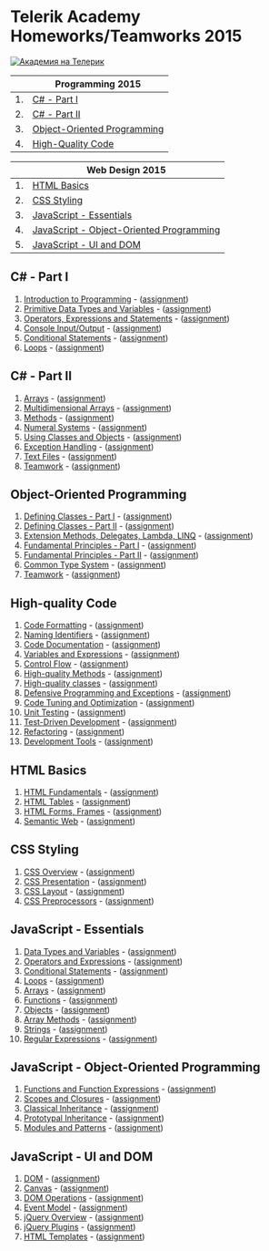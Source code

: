 # Telerik Academy Homeworks/Teamworks 2015

<a href="http://academy.telerik.com/?utm_source=site&amp;utm_medium=banner&amp;utm_content=468x60&amp;utm_campaign=community" title="Уроци по програмиране">
    <img src="http://academy.telerik.com/images/default-album/telerik-academy-banner.jpg?sfvrsn=2" alt="Академия на Телерик" />
</a>

| | Programming 2015 |
| --- | --- |
| 1. | [C# - Part I](#c---part-i) |
| 2. | [C# - Part II](#c---part-ii) |
| 3. | [Object-Oriented Programming](#object-oriented-programming) |
| 4. | [High-Quality Code](#high-quality-code) |

| | Web Design 2015 |
| --- | --- |
| 1. | [HTML Basics](#html-basics) |
| 2. | [CSS Styling](#css-styling) |
| 3. | [JavaScript - Essentials](#javascript---essentials) |
| 4. | [JavaScript - Object-Oriented Programming](#javascript---object-oriented-programming) |
| 5. | [JavaScript - UI and DOM](#javascript---ui-and-dom) |

## C# - Part I

1. [Introduction to Programming](https://github.com/todorm85/TelerikAcademy-Homeworks/tree/master/Programming/01.%20C%23%20Part%201/01%20Intro%20to%20Programming) - ([assignment](https://github.com/todorm85/TelerikAcademy-Homeworks/blob/master/Programming/01.%20C%23%20Part%201/01%20Intro%20to%20Programming/README.md))
2. [Primitive Data Types and Variables](https://github.com/todorm85/TelerikAcademy-Homeworks/tree/master/Programming/01.%20C%23%20Part%201/02%20Data%20Types%20and%20Variables) - ([assignment](https://github.com/todorm85/TelerikAcademy-Homeworks/blob/master/Programming/01.%20C%23%20Part%201/02%20Data%20Types%20and%20Variables/README.md))
3. [Operators, Expressions and Statements](https://github.com/todorm85/TelerikAcademy-Homeworks/tree/master/Programming/01.%20C%23%20Part%201/03%20Operators%20and%20Expressions) - ([assignment](https://github.com/todorm85/TelerikAcademy-Homeworks/blob/master/Programming/01.%20C%23%20Part%201/03%20Operators%20and%20Expressions/README.md))
4. [Console Input/Output](https://github.com/todorm85/TelerikAcademy-Homeworks/tree/master/Programming/01.%20C%23%20Part%201/04%20Console%20Input%20Output) - ([assignment](https://github.com/todorm85/TelerikAcademy-Homeworks/blob/master/Programming/01.%20C%23%20Part%201/04%20Console%20Input%20Output/README.md))
5. [Conditional Statements](https://github.com/todorm85/TelerikAcademy-Homeworks/tree/master/Programming/01.%20C%23%20Part%201/05%20Conditional%20Statements) - ([assignment](https://github.com/todorm85/TelerikAcademy-Homeworks/blob/master/Programming/01.%20C%23%20Part%201/05%20Conditional%20Statements/README.md))
6. [Loops](https://github.com/todorm85/TelerikAcademy-Homeworks/tree/master/Programming/01.%20C%23%20Part%201/06%20Loops) - ([assignment](https://github.com/todorm85/TelerikAcademy-Homeworks/blob/master/Programming/01.%20C%23%20Part%201/06%20Loops/README.md))

## C# - Part II

1. [Arrays](https://github.com/todorm85/TelerikAcademy-Homeworks/tree/master/Programming/02.%20C%23%20Part%202/01.%20Arrays) - ([assignment](https://github.com/todorm85/TelerikAcademy-Homeworks/tree/master/Programming/02.%20C%23%20Part%202/01.%20Arrays/README.md))
2. [Multidimensional Arrays](https://github.com/todorm85/TelerikAcademy-Homeworks/tree/master/Programming/02.%20C%23%20Part%202/02.%20Multidimensional%20Arrays) - ([assignment](https://github.com/todorm85/TelerikAcademy-Homeworks/tree/master/Programming/02.%20C%23%20Part%202/02.%20Multidimensional%20Arrays/README.md))
3. [Methods](https://github.com/todorm85/TelerikAcademy-Homeworks/tree/master/Programming/02.%20C%23%20Part%202/03.%20Methods) - ([assignment](https://github.com/todorm85/TelerikAcademy-Homeworks/tree/master/Programming/02.%20C%23%20Part%202/03.%20Methods/README.md))
4. [Numeral Systems](https://github.com/todorm85/TelerikAcademy-Homeworks/tree/master/Programming/02.%20C%23%20Part%202/04.%20Numeral%20Systems) - ([assignment](https://github.com/todorm85/TelerikAcademy-Homeworks/tree/master/Programming/02.%20C%23%20Part%202/04.%20Numeral%20Systems/README.md))
5. [Using Classes and Objects](https://github.com/todorm85/TelerikAcademy-Homeworks/tree/master/Programming/02.%20C%23%20Part%202/05.%20Using%20Classes%20and%20Objects) - ([assignment](https://github.com/todorm85/TelerikAcademy-Homeworks/tree/master/Programming/02.%20C%23%20Part%202/05.%20Using%20Classes%20and%20Objects/README.md))
6. [Exception Handling](https://github.com/todorm85/TelerikAcademy-Homeworks/tree/master/Programming/02.%20C%23%20Part%202/07.%20Exception%20Handling) - ([assignment](https://github.com/todorm85/TelerikAcademy-Homeworks/tree/master/Programming/02.%20C%23%20Part%202/07.%20Exception%20Handling/README.md))
7. [Text Files](https://github.com/todorm85/TelerikAcademy-Homeworks/tree/master/Programming/02.%20C%23%20Part%202/08.%20Text%20Files) - ([assignment](https://github.com/todorm85/TelerikAcademy-Homeworks/tree/master/Programming/02.%20C%23%20Part%202/08.%20Text%20Files/README.md))
8. [Teamwork](https://github.com/todorm85/TelerikAcademy-Homeworks/tree/master/Programming/02.%20C%23%20Part%202/09.%20Teamwork) - ([assignment](https://github.com/todorm85/TelerikAcademy-Homeworks/tree/master/Programming/02.%20C%23%20Part%202/09.%20Teamwork/README.md))

## Object-Oriented Programming

1. [Defining Classes - Part I](https://github.com/todorm85/TelerikAcademy-Homeworks/tree/master/Programming/03.%20OOP/01.DefiningClassesI) - ([assignment](https://github.com/todorm85/TelerikAcademy-Homeworks/tree/master/Programming/03.%20OOP/01.DefiningClassesI/README.md))
2. [Defining Classes - Part II](https://github.com/todorm85/TelerikAcademy-Homeworks/tree/master/Programming/03.%20OOP/02.DefiningClassesII) - ([assignment](https://github.com/todorm85/TelerikAcademy-Homeworks/tree/master/Programming/03.%20OOP/02.DefiningClassesII/README.md))
3. [Extension Methods, Delegates, Lambda, LINQ](https://github.com/todorm85/TelerikAcademy-Homeworks/tree/master/Programming/03.%20OOP/03.Extensions%2CLambda%2CLINQ) - ([assignment](https://github.com/todorm85/TelerikAcademy-Homeworks/tree/master/Programming/03.%20OOP/03.Extensions%2CLambda%2CLINQ/README.md))
4. [Fundamental Principles - Part I](https://github.com/todorm85/TelerikAcademy-Homeworks/tree/master/Programming/03.%20OOP/04.%20OOP%20Principles%20I) - ([assignment](https://github.com/todorm85/TelerikAcademy-Homeworks/tree/master/Programming/03.%20OOP/04.%20OOP%20Principles%20I/README.md))
5. [Fundamental Principles - Part II](https://github.com/todorm85/TelerikAcademy-Homeworks/tree/master/Programming/03.%20OOP/05.%20OOP%20Principles%20II) - ([assignment](https://github.com/todorm85/TelerikAcademy-Homeworks/tree/master/Programming/03.%20OOP/05.%20OOP%20Principles%20II/README.md))
6. [Common Type System](https://github.com/todorm85/TelerikAcademy-Homeworks/tree/master/Programming/03.%20OOP/06.CTS) - ([assignment](https://github.com/todorm85/TelerikAcademy-Homeworks/tree/master/Programming/03.%20OOP/06.CTS/README.md))
7. [Teamwork](https://github.com/todorm85/TelerikAcademy-Homeworks/tree/master/Programming/03.%20OOP/07.%20Teamwork) - ([assignment](https://github.com/todorm85/TelerikAcademy-Homeworks/blob/master/Programming/03.%20OOP/07.%20Teamwork/OOP-Teamwork-Assignment-March-2015.pdf))

## High-quality Code

1. [Code Formatting](https://github.com/todorm85/TelerikAcademy/tree/master/Programming/04.%20High%20Quality%20Code/Homework/02.%20Code%20Formatting) - ([assignment](https://github.com/todorm85/TelerikAcademy/tree/master/Programming/04.%20High%20Quality%20Code/Homework/02.%20Code%20Formatting/README.md))
2. [Naming Identifiers](https://github.com/todorm85/TelerikAcademy/tree/master/Programming/04.%20High%20Quality%20Code/Homework/03.%20Naming%20Identifiers) - ([assignment](https://github.com/todorm85/TelerikAcademy/tree/master/Programming/04.%20High%20Quality%20Code/Homework/03.%20Naming%20Identifiers/README.md))
3. [Code Documentation](https://github.com/todorm85/TelerikAcademy/tree/master/Programming/04.%20High%20Quality%20Code/Homework/04.%20Code%20Documentation%20and%20Comments) - ([assignment](https://github.com/todorm85/TelerikAcademy/tree/master/Programming/04.%20High%20Quality%20Code/Homework/04.%20Code%20Documentation%20and%20Comments/README.md))
4. [Variables and Expressions](https://github.com/todorm85/TelerikAcademy/tree/master/Programming/04.%20High%20Quality%20Code/Homework/05.%20Variables%2C%20Data%2C%20Expressions%20and%20Constants) - ([assignment](https://github.com/todorm85/TelerikAcademy/tree/master/Programming/04.%20High%20Quality%20Code/Homework/05.%20Variables%2C%20Data%2C%20Expressions%20and%20Constants/README.md))
5. [Control Flow](https://github.com/todorm85/TelerikAcademy/tree/master/Programming/04.%20High%20Quality%20Code/Homework/06.%20Control%20Flow%2C%20Conditional%20Statements%20and%20Loops) - ([assignment](https://github.com/todorm85/TelerikAcademy/tree/master/Programming/04.%20High%20Quality%20Code/Homework/06.%20Control%20Flow%2C%20Conditional%20Statements%20and%20Loops/README.md))
6. [High-quality Methods](https://github.com/todorm85/TelerikAcademy/tree/master/Programming/04.%20High%20Quality%20Code/Homework/07.%20High-quality%20Methods) - ([assignment](https://github.com/todorm85/TelerikAcademy/tree/master/Programming/04.%20High%20Quality%20Code/Homework/07.%20High-quality%20Methods/README.md))
7. [High-quality classes](https://github.com/todorm85/TelerikAcademy/tree/master/Programming/04.%20High%20Quality%20Code/Homework/08.%20High-quality%20Classes) - ([assignment](https://github.com/todorm85/TelerikAcademy/tree/master/Programming/04.%20High%20Quality%20Code/Homework/08.%20High-quality%20Classes/README.md))
8. [Defensive Programming and Exceptions](https://github.com/todorm85/TelerikAcademy/tree/master/Programming/04.%20High%20Quality%20Code/Homework/09.%20Defensive%20Programming%20and%20Exceptions) - ([assignment](https://github.com/todorm85/TelerikAcademy/tree/master/Programming/04.%20High%20Quality%20Code/Homework/09.%20Defensive%20Programming%20and%20Exceptions/README.md))
9. [Code Tuning and Optimization](https://github.com/todorm85/TelerikAcademy/tree/master/Programming/04.%20High%20Quality%20Code/Homework/10.%20Code%20Tuning%20and%20Optimization) - ([assignment](https://github.com/todorm85/TelerikAcademy/tree/master/Programming/04.%20High%20Quality%20Code/Homework/10.%20Code%20Tuning%20and%20Optimization/README.md))
10. [Unit Testing](https://github.com/todorm85/TelerikAcademy/tree/master/Programming/04.%20High%20Quality%20Code/Homework/11.%20Unit%20Testing) - ([assignment](https://github.com/todorm85/TelerikAcademy/tree/master/Programming/04.%20High%20Quality%20Code/Homework/11.%20Unit%20Testing/README.md))
11. [Test-Driven Development](https://github.com/todorm85/TelerikAcademy/tree/master/Programming/04.%20High%20Quality%20Code/Homework/12.%20Test-Driven%20Development) - ([assignment](https://github.com/todorm85/TelerikAcademy/tree/master/Programming/04.%20High%20Quality%20Code/Homework/12.%20Test-Driven%20Development/README.md))
12. [Refactoring](https://github.com/todorm85/TelerikAcademy/tree/master/Programming/04.%20High%20Quality%20Code/Homework/13.%20Refactoring) - ([assignment](https://github.com/todorm85/TelerikAcademy/tree/master/Programming/04.%20High%20Quality%20Code/Homework/13.%20Refactoring/README.md))
13. [Development Tools](https://github.com/todorm85/TelerikAcademy/tree/master/Programming/04.%20High%20Quality%20Code/Homework/15.%20Development%20Tools) - ([assignment](https://github.com/todorm85/TelerikAcademy/tree/master/Programming/04.%20High%20Quality%20Code/Homework/15.%20Development%20Tools/README.md))

## HTML Basics

1. [HTML Fundamentals](https://github.com/todorm85/TelerikAcademy-Homeworks/tree/master/Web%20Design%20and%20UI/01.%20HTML/01.%20HTML%20fundamentals) - ([assignment](https://github.com/todorm85/TelerikAcademy-Homeworks/tree/master/Web%20Design%20and%20UI/01.%20HTML/01.%20HTML%20fundamentals/README.md))
2. [HTML Tables](https://github.com/todorm85/TelerikAcademy-Homeworks/tree/master/Web%20Design%20and%20UI/01.%20HTML/02.%20HTML%20tables) - ([assignment](https://github.com/todorm85/TelerikAcademy-Homeworks/tree/master/Web%20Design%20and%20UI/01.%20HTML/02.%20HTML%20tables/README.md))
3. [HTML Forms, Frames](https://github.com/todorm85/TelerikAcademy-Homeworks/tree/master/Web%20Design%20and%20UI/01.%20HTML/03.%20Forms) - ([assignment](https://github.com/todorm85/TelerikAcademy-Homeworks/tree/master/Web%20Design%20and%20UI/01.%20HTML/03.%20Forms/README.md))
4. [Semantic Web](https://github.com/todorm85/TelerikAcademy-Homeworks/tree/master/Web%20Design%20and%20UI/01.%20HTML/04.%20HTML%20semantics) - ([assignment](https://github.com/todorm85/TelerikAcademy-Homeworks/tree/master/Web%20Design%20and%20UI/01.%20HTML/04.%20HTML%20semantics/README.md))

## CSS Styling

1. [CSS Overview](https://github.com/todorm85/TelerikAcademy-Homeworks/tree/master/Web%20Design%20and%20UI/02.%20CSS/01.%20CSS%20Overview) - ([assignment](https://github.com/todorm85/TelerikAcademy-Homeworks/tree/master/Web%20Design%20and%20UI/02.%20CSS/01.%20CSS%20Overview/README.md))
2. [CSS Presentation](https://github.com/todorm85/TelerikAcademy-Homeworks/tree/master/Web%20Design%20and%20UI/02.%20CSS/02.%20CSS%20Presentation) - ([assignment](https://github.com/todorm85/TelerikAcademy-Homeworks/tree/master/Web%20Design%20and%20UI/02.%20CSS/02.%20CSS%20Presentation/README.md))
3. [CSS Layout](https://github.com/todorm85/TelerikAcademy-Homeworks/tree/master/Web%20Design%20and%20UI/02.%20CSS/03.%20CSS%20Layout) - ([assignment](https://github.com/todorm85/TelerikAcademy-Homeworks/tree/master/Web%20Design%20and%20UI/02.%20CSS/03.%20CSS%20Layout/README.md))
4. [CSS Preprocessors](https://github.com/todorm85/TelerikAcademy-Homeworks/tree/master/Web%20Design%20and%20UI/02.%20CSS/04.%20CSS%20Preprocessors) - ([assignment](https://github.com/todorm85/TelerikAcademy-Homeworks/tree/master/Web%20Design%20and%20UI/02.%20CSS/04.%20CSS%20Preprocessors/README.md))

## JavaScript - Essentials

1. [Data Types and Variables](https://github.com/todorm85/TelerikAcademy-Homeworks/tree/master/Web%20Design%20and%20UI/03.%20JS%20Essentials/03.%20Data%20types%20and%20Variables) - ([assignment](https://github.com/todorm85/TelerikAcademy-Homeworks/tree/master/Web%20Design%20and%20UI/03.%20JS%20Essentials/03.%20Data%20types%20and%20Variables/README.md))
2. [Operators and Expressions](https://github.com/todorm85/TelerikAcademy-Homeworks/tree/master/Web%20Design%20and%20UI/03.%20JS%20Essentials/04.%20Operators%20and%20Expressions) - ([assignment](https://github.com/todorm85/TelerikAcademy-Homeworks/tree/master/Web%20Design%20and%20UI/03.%20JS%20Essentials/04.%20Operators%20and%20Expressions/README.md))
3. [Conditional Statements](https://github.com/todorm85/TelerikAcademy-Homeworks/tree/master/Web%20Design%20and%20UI/03.%20JS%20Essentials/05.%20Conditional%20Statements) - ([assignment](https://github.com/todorm85/TelerikAcademy-Homeworks/tree/master/Web%20Design%20and%20UI/03.%20JS%20Essentials/05.%20Conditional%20Statements/README.md))
4. [Loops](https://github.com/todorm85/TelerikAcademy-Homeworks/tree/master/Web%20Design%20and%20UI/03.%20JS%20Essentials/06.%20Loops) - ([assignment](https://github.com/todorm85/TelerikAcademy-Homeworks/tree/master/Web%20Design%20and%20UI/03.%20JS%20Essentials/06.%20Loops/README.md))
5. [Arrays](https://github.com/todorm85/TelerikAcademy-Homeworks/tree/master/Web%20Design%20and%20UI/03.%20JS%20Essentials/07.%20Arrays) - ([assignment](https://github.com/todorm85/TelerikAcademy-Homeworks/tree/master/Web%20Design%20and%20UI/03.%20JS%20Essentials/07.%20Arrays/README.md))
6. [Functions](https://github.com/todorm85/TelerikAcademy-Homeworks/tree/master/Web%20Design%20and%20UI/03.%20JS%20Essentials/08.%20Functions) - ([assignment](https://github.com/todorm85/TelerikAcademy-Homeworks/tree/master/Web%20Design%20and%20UI/03.%20JS%20Essentials/08.%20Functions/README.md))
7. [Objects](https://github.com/todorm85/TelerikAcademy-Homeworks/tree/master/Web%20Design%20and%20UI/03.%20JS%20Essentials/09.%20Using%20Objects) - ([assignment](https://github.com/todorm85/TelerikAcademy-Homeworks/tree/master/Web%20Design%20and%20UI/03.%20JS%20Essentials/09.%20Using%20Objects/README.md))
8. [Array Methods](https://github.com/todorm85/TelerikAcademy-Homeworks/tree/master/Web%20Design%20and%20UI/03.%20JS%20Essentials/10.%20Array%20Methods) - ([assignment](https://github.com/todorm85/TelerikAcademy-Homeworks/tree/master/Web%20Design%20and%20UI/03.%20JS%20Essentials/10.%20Array%20Methods/README.md))
9. [Strings](https://github.com/todorm85/TelerikAcademy-Homeworks/tree/master/Web%20Design%20and%20UI/03.%20JS%20Essentials/11.%20Strings) - ([assignment](https://github.com/todorm85/TelerikAcademy-Homeworks/tree/master/Web%20Design%20and%20UI/03.%20JS%20Essentials/11.%20Strings/README.md))
10. [Regular Expressions](https://github.com/todorm85/TelerikAcademy-Homeworks/tree/master/Web%20Design%20and%20UI/03.%20JS%20Essentials/12.%20RegEx) - ([assignment](https://github.com/todorm85/TelerikAcademy-Homeworks/tree/master/Web%20Design%20and%20UI/03.%20JS%20Essentials/12.%20RegEx/README.md))

##  JavaScript - Object-Oriented Programming

1. [Functions and Function Expressions](https://github.com/todorm85/TelerikAcademy-Homeworks/tree/master/Web%20Design%20and%20UI/04.%20JS%20OOP/01.%20Functions%20and%20Function%20Expressions) - ([assignment](https://github.com/todorm85/TelerikAcademy-Homeworks/tree/master/Web%20Design%20and%20UI/04.%20JS%20OOP/01.%20Functions%20and%20Function%20Expressions/README.md))
2. [Scopes and Closures](https://github.com/todorm85/TelerikAcademy/tree/master/Web%20Design%20and%20UI/04.%20JS%20OOP/03.%20Scopes%20and%20Closures) - ([assignment](https://github.com/todorm85/TelerikAcademy/tree/master/Web%20Design%20and%20UI/04.%20JS%20OOP/03.%20Scopes%20and%20Closures/README.md))
3. [Classical Inheritance](https://github.com/todorm85/TelerikAcademy/tree/master/Web%20Design%20and%20UI/04.%20JS%20OOP/04.%20Classical%20Inheritance) - ([assignment](https://github.com/todorm85/TelerikAcademy/tree/master/Web%20Design%20and%20UI/04.%20JS%20OOP/04.%20Classical%20Inheritance/README.md))
4. [Prototypal Inheritance](https://github.com/todorm85/TelerikAcademy/tree/master/Web%20Design%20and%20UI/04.%20JS%20OOP/05.%20Prototypal%20Inheritance) - ([assignment](https://github.com/todorm85/TelerikAcademy/blob/master/Web%20Design%20and%20UI/04.%20JS%20OOP/05.%20Prototypal%20Inheritance/README.md))
5. [Modules and Patterns](https://github.com/todorm85/TelerikAcademy/tree/master/Web%20Design%20and%20UI/04.%20JS%20OOP/06.%20Modules%20and%20Patterns) - ([assignment](https://github.com/todorm85/TelerikAcademy/tree/master/Web%20Design%20and%20UI/04.%20JS%20OOP/06.%20Modules%20and%20Patterns/README.md))

##  JavaScript - UI and DOM

1. [DOM](https://github.com/todorm85/TelerikAcademy/tree/master/Web%20Design%20and%20UI/05.%20JS%20UIDOM/homeworks/2.%20DOM) - ([assignment](https://github.com/todorm85/TelerikAcademy/tree/master/Web%20Design%20and%20UI/05.%20JS%20UIDOM/homeworks/2.%20DOM/README.md))
2. [Canvas](https://github.com/todorm85/TelerikAcademy/tree/master/Web%20Design%20and%20UI/05.%20JS%20UIDOM/homeworks/3.%20Canvas) - ([assignment](https://github.com/todorm85/TelerikAcademy/tree/master/Web%20Design%20and%20UI/05.%20JS%20UIDOM/homeworks/3.%20Canvas/README.md))
3. [DOM Operations](https://github.com/todorm85/TelerikAcademy/tree/master/Web%20Design%20and%20UI/05.%20JS%20UIDOM/homeworks/07.%20DOM%20Operations) - ([assignment](https://github.com/todorm85/TelerikAcademy/tree/master/Web%20Design%20and%20UI/05.%20JS%20UIDOM/homeworks/07.%20DOM%20Operations/README.md))
4. [Event Model](https://github.com/todorm85/TelerikAcademy/tree/master/Web%20Design%20and%20UI/05.%20JS%20UIDOM/homeworks/08.%20Event%20Model) - ([assignment](https://github.com/todorm85/TelerikAcademy/tree/master/Web%20Design%20and%20UI/05.%20JS%20UIDOM/homeworks/08.%20Event%20Model/README.md))
7. [jQuery Overview](https://github.com/todorm85/TelerikAcademy/tree/master/Web%20Design%20and%20UI/05.%20JS%20UIDOM/homeworks/09.%20jQuery%20Overview) - ([assignment](https://github.com/todorm85/TelerikAcademy/tree/master/Web%20Design%20and%20UI/05.%20JS%20UIDOM/homeworks/09.%20jQuery%20Overview/README.md))
5. [jQuery Plugins](https://github.com/todorm85/TelerikAcademy/tree/master/Web%20Design%20and%20UI/05.%20JS%20UIDOM/homeworks/10.%20jQuery%20Plugins) - ([assignment](https://github.com/todorm85/TelerikAcademy/tree/master/Web%20Design%20and%20UI/05.%20JS%20UIDOM/homeworks/10.%20jQuery%20Plugins/README.md))
6. [HTML Templates](https://github.com/todorm85/TelerikAcademy/tree/master/Web%20Design%20and%20UI/05.%20JS%20UIDOM/homeworks/11.%20HTML%20Templates) - ([assignment](https://github.com/todorm85/TelerikAcademy/tree/master/Web%20Design%20and%20UI/05.%20JS%20UIDOM/homeworks/11.%20HTML%20Templates/README.md))
